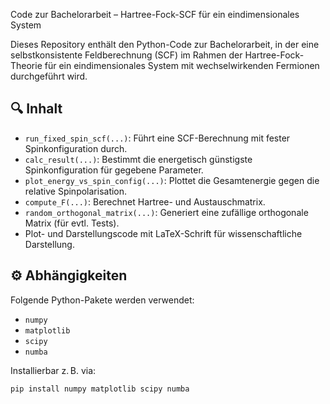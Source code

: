 Code zur Bachelorarbeit – Hartree-Fock-SCF für ein eindimensionales System

Dieses Repository enthält den Python-Code zur Bachelorarbeit, in der eine selbstkonsistente Feldberechnung (SCF) im Rahmen der Hartree-Fock-Theorie für ein eindimensionales System mit wechselwirkenden Fermionen durchgeführt wird.

## 🔍 Inhalt

- `run_fixed_spin_scf(...)`: Führt eine SCF-Berechnung mit fester Spinkonfiguration durch.
- `calc_result(...)`: Bestimmt die energetisch günstigste Spinkonfiguration für gegebene Parameter.
- `plot_energy_vs_spin_config(...)`: Plottet die Gesamtenergie gegen die relative Spinpolarisation.
- `compute_F(...)`: Berechnet Hartree- und Austauschmatrix.
- `random_orthogonal_matrix(...)`: Generiert eine zufällige orthogonale Matrix (für evtl. Tests).
- Plot- und Darstellungscode mit LaTeX-Schrift für wissenschaftliche Darstellung.

## ⚙️ Abhängigkeiten

Folgende Python-Pakete werden verwendet:
- `numpy`
- `matplotlib`
- `scipy`
- `numba`

Installierbar z. B. via:

```bash
pip install numpy matplotlib scipy numba
